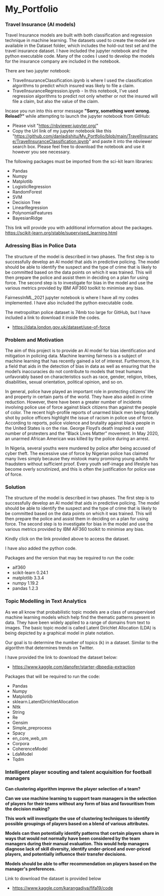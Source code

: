# My_Portfolio

### Travel Insurance (AI models)
Travel Insurance models are built with both classification and regression technique in machine learning.
The datasets used to create the model are available in the Dataset folder, which includes the hold-out test set and the travel insurance dataset.
I have included the jupyter notebook and the python executable code. Many of the codes I used to develop the models for the insurance company are included in the notebook.

There are two jupyter notebook:
* TravelInsuranceClassification.ipynb is where I used the classification algorithms to predict which insured was likely to file a claim.
* TravelInsuranceRegression.ipynb - In this notebook, I've used regression algorithms to predict not only whether or not the insured will file a claim, but also the value of the claim.

Incase you run into this error message **"Sorry, something went wrong. Reload?"**  while attempting to launch the jupyter notebook from GitHub:
* Please visit "https://nbviewer.jupyter.org/" 
* Copy the Url link of my jupyter notebook like this "https://github.com/danladishitu/My_Portfolio/blob/main/TravelInsurance/TravelInsuranceClassification.ipynb" and paste it into the nbviewer search box. Please feel free to download the notebook and use it however you see necessary.

The following packages must be imported from the sci-kit learn libraries:
* Pandas
* Numpy
* Matplotlib
* LogisticRegression
* RandomForest
* SVM
* Decision Tree
* LinearRegression
* PolynomialFeatures
* BayesianRidge

This link will provide you with additional information about the packages.  https://scikit-learn.org/stable/supervised_learning.html

### Adressing Bias in Police Data
The structure of the model is described in two phases. The first step is to successfully develop an AI model that aids in predictive policing. The model should be able to identify the suspect and the type of crime that is likely to be committed based on the data points on which it was trained. This will then prepare the police and assist them in deciding on a plan for using force. The second step is to investigate for bias in the model and use the various metrics provided by IBM AIF360 toolkit to minimise any bias.

FairnessInML_2021 jupyter notebook is where I have all my codes implemented. I have also included the python executable code. 

The metropolitan police dataset is 74mb too large for GitHub, but I have included a link to download it inside the codes.
* https://data.london.gov.uk/dataset/use-of-force

### Problem and Motivation

The aim of this project is to provide an AI model for bias identification and mitigation in policing data. Machine learning fairness is a subject of machine learning that has recently gained a lot of interest. Furthermore, it is a field that aids in the detection of bias in data as well as ensuring that the model’s inaccuracies do not contribute to models that treat humans unfavorably based on characteristics such as race, gender, religion, tribes, disabilities, sexual orientation, political opinion, and so on.

In general, police have played an important role in protecting citizens’ life and property in certain parts of the world. They have also aided in crime reduction. However, there have been a greater number of incidents involving police use of force against black citizens than against the people of color. The recent high-profile reports of unarmed black men being fatally shot by police officers highlight the issue of racism in police use of force. According to reports, police violence and brutality against black people in the United States is on the rise. George Floyd’s death inspired a vast number of protesters and the ”Black Lives Matter” movement. In May 2020, an unarmed African American was killed by the police during an arrest.

In Nigeria, several youths were murdered by police after being accused of cyber theft. The excessive use of force by Nigerian police has claimed many lives simply because they mistook many promising young adults for fraudsters without sufficient proof. Every youth self-image and lifestyle has become overly scrutinized, and this is often the justification for police use of force.

### Solution 

The structure of the model is described in two phases. The first step is to successfully develop an AI model that aids in predictive policing. The model should be able to identify the suspect and the type of crime that is likely to be committed based on the data points on which it was trained. This will then prepare the police and assist them in deciding on a plan for using force. The second step is to investigate for bias in the model and use the various metrics provided by IBM AIF360 toolkit to minimise any bias.

Kindly click on the link provided above to access the dataset.

I have also added the python code.

Packages and the version that may be required to run the code: 
* aif360
* scikit-learn 0.24.1 
* matplotlib 3.3.4 
* numpy 1.19.2 
* pandas 1.2.3

### Topic Modelling in Text Analytics
As we all know that probabilistic topic models are a class of unsupervised machine learning models which help find the thematic patterns present in data. They have been widely applied to a range of domains from text to images. The basic topic model is called Latent Dirichlet Allocation (LDA) is being depicted by a graphical model in plate notation.

Our goal is to determine the number of topics (k) in a dataset. Similar to the algorithm that determines trends on Twitter. 

I have provided the link to download the dataset below:
* https://www.kaggle.com/danofer/starter-dbpedia-extraction

Packages that will be required to run the code:

* Pandas 
* Numpy
* Matplotlib
* sklearn.LatentDirichletAllocation
* Nltk
* String
* Re
* Gensim
* Simple_preprocess
* Spacy
* en_core_web_sm
* Corpora
* CoherenceModel
* LdaModel
* Tqdm

### Intelligent player scouting and talent acquisition for football managers

**Can clustering algorithm improve the player selection of a team?**

**Can we use machine learning to support team managers in the selection of players for their teams without any form of bias and favouritism from the decision making?**

**This work will investigate the use of clustering techniques to identify possible groupings of players based on a blend of various attributes.**

**Models can then potentially identify patterns that certain players share in ways that would not normally have been considered by the team managers during their manual evaluation. This would help managers diagnose lack of skill diversity, identify under-priced and over-priced players, and potentially influence their transfer decisions.**

**Models should be able to offer recommendation on players based on the manager's preferences.**

Link to download the dataset is provided below
* https://www.kaggle.com/karangadiya/fifa19/code



